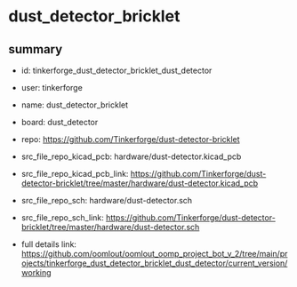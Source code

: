 # dust_detector_bricklet
 
## summary 
* id: tinkerforge_dust_detector_bricklet_dust_detector
* user: tinkerforge
* name: dust_detector_bricklet
* board: dust_detector
* repo: https://github.com/Tinkerforge/dust-detector-bricklet
* src_file_repo_kicad_pcb: hardware/dust-detector.kicad_pcb
* src_file_repo_kicad_pcb_link: https://github.com/Tinkerforge/dust-detector-bricklet/tree/master/hardware/dust-detector.kicad_pcb


* src_file_repo_sch: hardware/dust-detector.sch
* src_file_repo_sch_link: https://github.com/Tinkerforge/dust-detector-bricklet/tree/master/hardware/dust-detector.sch
* full details link: https://github.com/oomlout/oomlout_oomp_project_bot_v_2/tree/main/projects/tinkerforge_dust_detector_bricklet_dust_detector/current_version/working  







